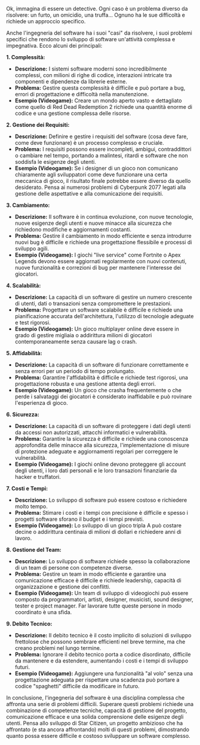 Ok, immagina di essere un detective. Ogni caso è un problema diverso da risolvere: un furto, un omicidio, una truffa... Ognuno ha le sue difficoltà e richiede un approccio specifico.

Anche l'ingegneria del software ha i suoi "casi" da risolvere, i suoi problemi specifici che rendono lo sviluppo di software un'attività complessa e impegnativa. Ecco alcuni dei principali:

**1. Complessità:**

*   **Descrizione:** I sistemi software moderni sono incredibilmente complessi, con milioni di righe di codice, interazioni intricate tra componenti e dipendenze da librerie esterne.
*   **Problema:** Gestire questa complessità è difficile e può portare a bug, errori di progettazione e difficoltà nella manutenzione.
*   **Esempio (Videogame):** Creare un mondo aperto vasto e dettagliato come quello di Red Dead Redemption 2 richiede una quantità enorme di codice e una gestione complessa delle risorse.

**2. Gestione dei Requisiti:**

*   **Descrizione:** Definire e gestire i requisiti del software (cosa deve fare, come deve funzionare) è un processo complesso e cruciale.
*   **Problema:** I requisiti possono essere incompleti, ambigui, contraddittori o cambiare nel tempo, portando a malintesi, ritardi e software che non soddisfa le esigenze degli utenti.
*   **Esempio (Videogame):** Se i designer di un gioco non comunicano chiaramente agli sviluppatori come deve funzionare una certa meccanica di gioco, il risultato finale potrebbe essere diverso da quello desiderato. Pensa ai numerosi problemi di Cyberpunk 2077 legati alla gestione delle aspettative e alla comunicazione dei requisiti.

**3. Cambiamento:**

*   **Descrizione:** Il software è in continua evoluzione, con nuove tecnologie, nuove esigenze degli utenti e nuove minacce alla sicurezza che richiedono modifiche e aggiornamenti costanti.
*   **Problema:** Gestire il cambiamento in modo efficiente e senza introdurre nuovi bug è difficile e richiede una progettazione flessibile e processi di sviluppo agili.
*   **Esempio (Videogame):** I giochi "live service" come Fortnite o Apex Legends devono essere aggiornati regolarmente con nuovi contenuti, nuove funzionalità e correzioni di bug per mantenere l'interesse dei giocatori.

**4. Scalabilità:**

*   **Descrizione:** La capacità di un software di gestire un numero crescente di utenti, dati o transazioni senza compromettere le prestazioni.
*   **Problema:** Progettare un software scalabile è difficile e richiede una pianificazione accurata dell'architettura, l'utilizzo di tecnologie adeguate e test rigorosi.
*   **Esempio (Videogame):** Un gioco multiplayer online deve essere in grado di gestire migliaia o addirittura milioni di giocatori contemporaneamente senza causare lag o crash.

**5. Affidabilità:**

*   **Descrizione:** La capacità di un software di funzionare correttamente e senza errori per un periodo di tempo prolungato.
*   **Problema:** Garantire l'affidabilità è difficile e richiede test rigorosi, una progettazione robusta e una gestione attenta degli errori.
*   **Esempio (Videogame):** Un gioco che crasha frequentemente o che perde i salvataggi dei giocatori è considerato inaffidabile e può rovinare l'esperienza di gioco.

**6. Sicurezza:**

*   **Descrizione:** La capacità di un software di proteggere i dati degli utenti da accessi non autorizzati, attacchi informatici e vulnerabilità.
*   **Problema:** Garantire la sicurezza è difficile e richiede una conoscenza approfondita delle minacce alla sicurezza, l'implementazione di misure di protezione adeguate e aggiornamenti regolari per correggere le vulnerabilità.
*   **Esempio (Videogame):** I giochi online devono proteggere gli account degli utenti, i loro dati personali e le loro transazioni finanziarie da hacker e truffatori.

**7. Costi e Tempi:**

*   **Descrizione:** Lo sviluppo di software può essere costoso e richiedere molto tempo.
*   **Problema:** Stimare i costi e i tempi con precisione è difficile e spesso i progetti software sforano il budget e i tempi previsti.
*   **Esempio (Videogame):** Lo sviluppo di un gioco tripla A può costare decine o addirittura centinaia di milioni di dollari e richiedere anni di lavoro.

**8. Gestione del Team:**

*   **Descrizione:** Lo sviluppo di software richiede spesso la collaborazione di un team di persone con competenze diverse.
*   **Problema:** Gestire un team in modo efficiente e garantire una comunicazione efficace è difficile e richiede leadership, capacità di organizzazione e gestione dei conflitti.
*   **Esempio (Videogame):** Un team di sviluppo di videogiochi può essere composto da programmatori, artisti, designer, musicisti, sound designer, tester e project manager. Far lavorare tutte queste persone in modo coordinato è una sfida.

**9. Debito Tecnico:**

*   **Descrizione:** Il debito tecnico è il costo implicito di soluzioni di sviluppo frettolose che possono sembrare efficienti nel breve termine, ma che creano problemi nel lungo termine.
*   **Problema:** Ignorare il debito tecnico porta a codice disordinato, difficile da mantenere e da estendere, aumentando i costi e i tempi di sviluppo futuri.
*   **Esempio (Videogame):** Aggiungere una funzionalità "al volo" senza una progettazione adeguata per rispettare una scadenza può portare a codice "spaghetti" difficile da modificare in futuro.

In conclusione, l'ingegneria del software è una disciplina complessa che affronta una serie di problemi difficili. Superare questi problemi richiede una combinazione di competenze tecniche, capacità di gestione del progetto, comunicazione efficace e una solida comprensione delle esigenze degli utenti. Pensa allo sviluppo di Star Citizen, un progetto ambizioso che ha affrontato (e sta ancora affrontando) molti di questi problemi, dimostrando quanto possa essere difficile e costoso sviluppare un software complesso.
